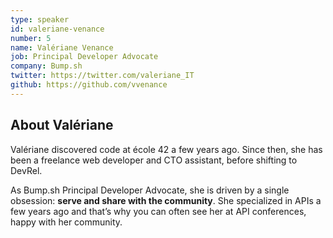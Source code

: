 ```yaml
---
type: speaker
id: valeriane-venance
number: 5
name: Valériane Venance
job: Principal Developer Advocate
company: Bump.sh
twitter: https://twitter.com/valeriane_IT
github: https://github.com/vvenance
---
```


## About Valériane

Valériane discovered code at école 42 a few years ago. Since then, she has been a freelance web developer and CTO assistant, before shifting to DevRel. 

As Bump.sh Principal Developer Advocate, she is driven by a single obsession: **serve and share with the community**. She specialized in APIs a few years ago and that’s why you can often see her at API conferences, happy with her community.
